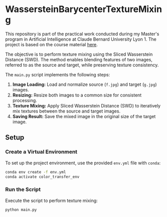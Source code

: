 # WassersteinBarycenterTextureMixing

This repository is part of the practical work conducted during my Master's program in Artificial Intelligence at Claude Bernard University Lyon 1. The project is based on the course material [here](https://perso.liris.cnrs.fr/nicolas.bonneel/Lyon1_Transport.pdf).

The objective is to perform texture mixing using the Sliced Wasserstein Distance (SWD). The method enables blending features of two images, referred to as the source and target, while preserving texture consistency.

The `main.py` script implements the following steps:

1. **Image Loading:** Load and normalize source (`f.jpg`) and target (`g.jpg`) images.
2. **Resizing:** Resize both images to a common size for consistent processing.
3. **Texture Mixing:** Apply Sliced Wasserstein Distance (SWD) to iteratively mix textures between the source and target images.
4. **Saving Result:** Save the mixed image in the original size of the target image.

## Setup

### Create a Virtual Environment

To set up the project environment, use the provided `env.yml` file with `conda`:

```bash
conda env create -f env.yml
conda activate color_transfer_env
```

### Run the Script

Execute the script to perform texture mixing:

```bash
python main.py
```
